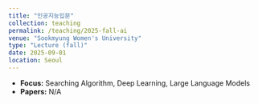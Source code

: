 ```yaml
---
title: "인공지능입문"
collection: teaching
permalink: /teaching/2025-fall-ai
venue: "Sookmyung Women's University"
type: "Lecture (fall)"
date: 2025-09-01
location: Seoul
---
```



- **Focus:** Searching Algorithm, Deep Learning, Large Language Models
- **Papers:** N/A
